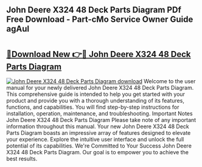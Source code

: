## John Deere X324 48 Deck Parts Diagram PDf Free Download - Part-cMo Service Owner Guide agAul

# <h2><a href="http://dfjiput.blite.top/?on=John+Deere+X324+48+Deck+Parts+Diagram">🔗Download New 👉🔴 John Deere X324 48 Deck Parts Diagram</a></h2>

[![John Deere X324 48 Deck Parts Diagram download](https://i.imgur.com/lujVjoI.png)](http://dfjiput.blite.top/?on=John+Deere+X324+48+Deck+Parts+Diagram)
Welcome to the user manual for your newly delivered John Deere X324 48 Deck Parts Diagram. This comprehensive guide is intended to help you get started with your product and provide you with a thorough understanding of its features, functions, and capabilities. You will find step-by-step instructions for installation, operation, maintenance, and troubleshooting. Important Notes John Deere X324 48 Deck Parts Diagram Please take note of any important information throughout this manual. Your new John Deere X324 48 Deck Parts Diagram boasts an impressive array of features designed to elevate your experience. Explore the intuitive user interface and unlock the full potential of its capabilities. We're Committed to Your Success John Deere X324 48 Deck Parts Diagram. Our goal is to empower you to achieve the best results.
